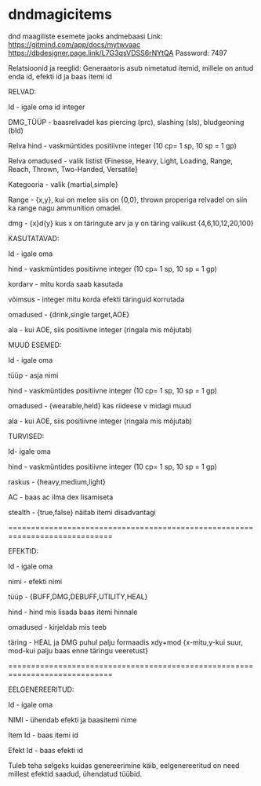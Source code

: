# dndmagicitems
dnd maagiliste esemete jaoks andmebaasi
Link: https://gitmind.com/app/docs/mytwvaac
https://dbdesigner.page.link/L7G3qsVDSS6rNYtQA
Password: 7497


Relatsioonid ja reeglid:
Generaatoris asub nimetatud itemid, millele on antud enda id, efekti id ja baas itemi id

RELVAD:

Id - igale oma id integer

DMG_TÜÜP - baasrelvadel kas piercing (prc), slashing (sls), bludgeoning (bld)

Relva hind - vaskmüntides positiivne integer (10 cp= 1 sp, 10 sp = 1 gp)

Relva omadused - valik listist {Finesse, Heavy, Light, Loading, Range, Reach, Thrown, Two-Handed, Versatile}

Kategooria - valik {martial,simple}

Range - {x,y}, kui on melee siis on {0,0}, thrown properiga relvadel on siin ka range nagu ammunition omadel.

dmg - {x}d{y} kus x on täringute arv ja y on täring valikust {4,6,10,12,20,100}


KASUTATAVAD:

Id - igale oma


hind - vaskmüntides positiivne integer (10 cp= 1 sp, 10 sp = 1 gp)

kordarv - mitu korda saab kasutada

võimsus - integer mitu korda efekti täringuid korrutada

omadused - {drink,single target,AOE}

ala - kui AOE, siis positiivne integer (ringala mis mõjutab)


MUUD ESEMED:

Id - igale oma

tüüp - asja nimi

hind - vaskmüntides positiivne integer (10 cp= 1 sp, 10 sp = 1 gp)

omadused - {wearable,held} kas riideese v midagi muud

ala - kui AOE, siis positiivne integer (ringala mis mõjutab)


TURVISED:

Id- igale oma

hind - vaskmüntides positiivne integer (10 cp= 1 sp, 10 sp = 1 gp)

raskus - {heavy,medium,light}

AC - baas ac ilma dex lisamiseta

stealth - {true,false} näitab itemi disadvantagi


=============================================================================

EFEKTID:

Id - igale oma

nimi - efekti nimi

tüüp - {BUFF,DMG,DEBUFF,UTILITY,HEAL}

hind - hind mis lisada baas itemi hinnale

omadused - kirjeldab mis teeb

täring - HEAL ja DMG puhul palju formaadis xdy+mod {x-mitu,y-kui suur, mod-kui palju baas enne täringu veeretust}


=============================================================================

EELGENEREERITUD:

Id - igale oma

NIMI - ühendab efekti ja baasitemi nime

Item Id - baas itemi id

Efekt Id - baas efekti id




Tuleb teha selgeks kuidas genereerimine käib, eelgenereeritud on need millest efektid saadud, ühendatud tüübid.
